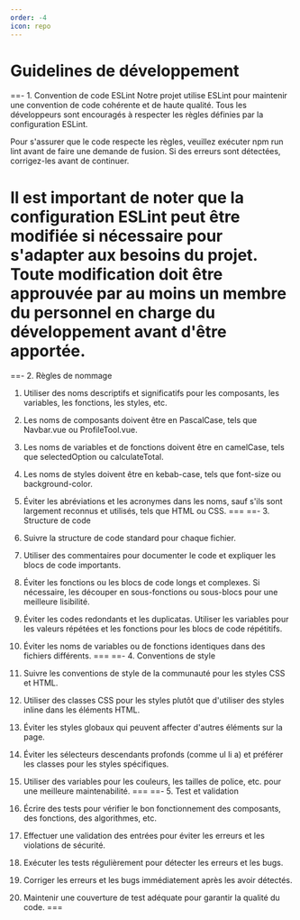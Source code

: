 ```yaml
---
order: -4
icon: repo
---
```


# Guidelines de développement

==- 1. Convention de code ESLint
Notre projet utilise ESLint pour maintenir une convention de code cohérente et de haute qualité. Tous les développeurs sont encouragés à respecter les règles définies par la configuration ESLint.

Pour s'assurer que le code respecte les règles, veuillez exécuter npm run lint avant de faire une demande de fusion. Si des erreurs sont détectées, corrigez-les avant de continuer.

Il est important de noter que la configuration ESLint peut être modifiée si nécessaire pour s'adapter aux besoins du projet. Toute modification doit être approuvée par au moins un membre du personnel en charge du développement avant d'être apportée.
===
==- 2. Règles de nommage
1. Utiliser des noms descriptifs et significatifs pour les composants, les variables, les fonctions, les styles, etc.

2. Les noms de composants doivent être en PascalCase, tels que Navbar.vue ou ProfileTool.vue.

3. Les noms de variables et de fonctions doivent être en camelCase, tels que selectedOption ou calculateTotal.

4. Les noms de styles doivent être en kebab-case, tels que font-size ou background-color.

5. Éviter les abréviations et les acronymes dans les noms, sauf s'ils sont largement reconnus et utilisés, tels que HTML ou CSS.
===
==- 3. Structure de code
1. Suivre la structure de code standard pour chaque fichier.

2. Utiliser des commentaires pour documenter le code et expliquer les blocs de code importants.

3. Éviter les fonctions ou les blocs de code longs et complexes. Si nécessaire, les découper en sous-fonctions ou sous-blocs pour une meilleure lisibilité.

4. Éviter les codes redondants et les duplicatas. Utiliser les variables pour les valeurs répétées et les fonctions pour les blocs de code répétitifs.

5. Éviter les noms de variables ou de fonctions identiques dans des fichiers différents.
===
==- 4. Conventions de style
1. Suivre les conventions de style de la communauté pour les styles CSS et HTML.

2. Utiliser des classes CSS pour les styles plutôt que d'utiliser des styles inline dans les éléments HTML.

3. Éviter les styles globaux qui peuvent affecter d'autres éléments sur la page.

4. Éviter les sélecteurs descendants profonds (comme ul li a) et préférer les classes pour les styles spécifiques.

5. Utiliser des variables pour les couleurs, les tailles de police, etc. pour une meilleure maintenabilité.
===
==- 5. Test et validation
1. Écrire des tests pour vérifier le bon fonctionnement des composants, des fonctions, des algorithmes, etc.

2. Effectuer une validation des entrées pour éviter les erreurs et les violations de sécurité.

3. Exécuter les tests régulièrement pour détecter les erreurs et les bugs.

4. Corriger les erreurs et les bugs immédiatement après les avoir détectés.

5. Maintenir une couverture de test adéquate pour garantir la qualité du code.
===